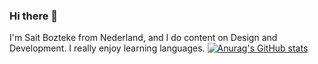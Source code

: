 ### Hi there 👋

I'm Sait Bozteke from Nederland, and I do content on Design and Development. I really enjoy learning languages.
[![Anurag's GitHub stats](https://github-readme-stats.vercel.app/api?username=anuraghazra)](https://github.com/anuraghazra/github-readme-stats)
